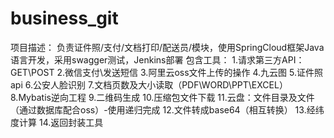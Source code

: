 # business_git
项目描述：
负责证件照/支付/文档打印/配送员/模块，使用SpringCloud框架Java语言开发，采用swagger测试，Jenkins部署
包含工具：
1.请求第三方API：GET\POST
2.微信支付\发送短信
3.阿里云oss文件上传的操作
4.九云图
5.证件照api
6.公安人脸识别
7.文档页数及大小读取（PDF\WORD\PPT\EXCEL）
8.Mybatis逆向工程
9.二维码生成
10.压缩包文件下载
11.云盘：文件目录及文件（通过数据库配合oss）-使用递归完成
12.文件转成base64（相互转换）
13.经纬度计算
14.返回封装工具

